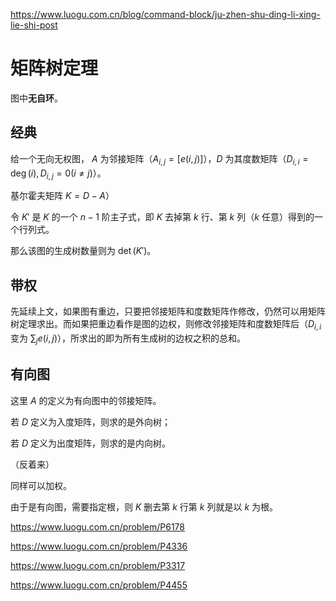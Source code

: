 <https://www.luogu.com.cn/blog/command-block/ju-zhen-shu-ding-li-xing-lie-shi-post>

# 矩阵树定理

图中**无自环**。

## 经典

给一个无向无权图， $A$ 为邻接矩阵（$A_{i,j}=[e(i,j)]$），$D$ 为其度数矩阵（$D_{i,i}=\deg(i),D_{i,j}=0(i\ne j)$）。

基尔霍夫矩阵 $K=D-A$）

令 $K'$ 是 $K$ 的一个 $n-1$ 阶主子式，即 $K$ 去掉第 $k$ 行、第 $k$ 列（$k$ 任意）得到的一个行列式。

那么该图的生成树数量则为 $\det(K')$。

## 带权

先延续上文，如果图有重边，只要把邻接矩阵和度数矩阵作修改，仍然可以用矩阵树定理求出。而如果把重边看作是图的边权，则修改邻接矩阵和度数矩阵后（$D_{i,i}$ 变为 $\sum_je(i,j)$），所求出的即为所有生成树的边权之积的总和。

## 有向图

这里 $A$ 的定义为有向图中的邻接矩阵。

若 $D$ 定义为入度矩阵，则求的是外向树；

若 $D$ 定义为出度矩阵，则求的是内向树。

（反着来）

同样可以加权。

由于是有向图，需要指定根，则 $K$ 删去第 $k$ 行第 $k$ 列就是以 $k$ 为根。

<https://www.luogu.com.cn/problem/P6178>

<https://www.luogu.com.cn/problem/P4336>

<https://www.luogu.com.cn/problem/P3317>

<https://www.luogu.com.cn/problem/P4455>

